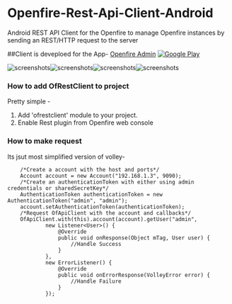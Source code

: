 # Openfire-Rest-Api-Client-Android
Android REST API Client for the Openfire to manage Openfire instances by sending an REST/HTTP request to the server

##Client is deveploed for the App- [Openfire Admin](https://play.google.com/store/apps/details?id=com.sked.ofadmin)
[![Google Play](http://developer.android.com/images/brand/en_generic_rgb_wo_60.png)](https://play.google.com/store/apps/details?id=com.sked.ofadmin)

![screenshots](http://lh3.googleusercontent.com/Jhq76egYE6jDs8InQRY2xz_Y2PEJ04lhiy1DKdH1ktgcJFVt-ZdtI-37t3F3Y3N0yOw=h310-rw)![screenshots](http://lh3.googleusercontent.com/PO59cEezJVqPQdCEVq4_qDDF1Le7uLJjJ6Ht0UCAUfZhEOUXTlK6K1cAglnzvqAuXas=h310-rw)![screenshots](http://lh3.googleusercontent.com/5QXbXZoNUzCgPCrdebTwdoQ8uf1PV6UgFB3Z1xe35C1GnXU-RYryT-xzn-yzJ49fHQ=h310-rw)![screenshots](http://lh3.googleusercontent.com/w6cSh1dPMtg_-sQ2o3M7cJQdkGvFkC6qZXNV-YmX4t7e_Y1xmRcA2DbmFPloS6lRe2k=h310-rw)

### How to add OfRestClient to project
Pretty simple - 

  1. Add 'ofrestclient' module to your project.
  2. Enable Rest plugin from Openfire web console

### How to make request 
Its jsut most simplified version of volley-

        /*Create a account with the host and ports*/
        Account account = new Account("192.168.1.3", 9090);
        /*Create an authenticationToken with either using admin credentials or sharedSecretKey*/
        AuthenticationToken authenticationToken = new AuthenticationToken("admin", "admin");
        account.setAuthenticationToken(authenticationToken);
        /*Request OfApiClient with the account and callbacks*/
        OfApiClient.with(this).account(account).getUser("admin",
                new Listener<User>() {
                    @Override
                    public void onResponse(Object mTag, User user) {
                        //Handle Success
                    }
                },
                new ErrorListener() {
                    @Override
                    public void onErrorResponse(VolleyError error) {
                        //Handle Failure
                    }
                });
  
  

